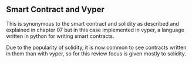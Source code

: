 ## Smart Contract and Vyper

This is synonymous to the smart contract and solidity as described and explained in chapter 07 but in this case implemented in vyper, a language written in python for writing smart contracts.

Due to the popularity of solidity, it is now common to see contracts written in them than with vyper, so for this review focus is given mostly to solidity.
